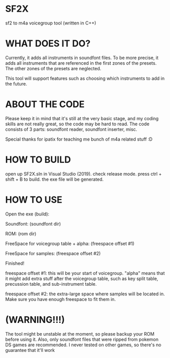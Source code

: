 # SF2X
sf2 to m4a voicegroup tool (written in C++)

# WHAT DOES IT DO?
Currently, it adds all instruments in soundfont files.
To be more precise, it adds all instruments that are referenced in the first zones of the presets. The other zones of the presets are neglected.

This tool will support features such as choosing which instruments to add in the future.


# ABOUT THE CODE
Please keep it in mind that it's still at the very basic stage, and my coding skills are not really great, so the code may be hard to read.
The code consists of 3 parts: soundfont reader, soundfont inserter, misc.

Special thanks for ipatix for teaching me bunch of m4a related stuff :D


# HOW TO BUILD
open up SF2X.sln in Visual Studio (2019). check release mode. press ctrl + shift + B to build. the exe file will be generated.

# HOW TO USE
Open the exe (build):


Soundfont: (soundfont dir)

ROM: (rom dir)

FreeSpace for voicegroup table + alpha: (freespace offset #1)

FreeSpace for samples: (freespace offset #2)

Finished!


freespace offset #1: this will be your start of voicegroup. "alpha" means that it might add extra stuff after the voicegroup table, such as key split table, precussion table, and sub-instrument table.

freespace offset #2: the extra-large space where samples will be located in. Make sure you have enough freespace to fit them in.

# (WARNING!!!)

The tool might be unstable at the moment, so please backup your ROM before using it. Also, only soundfont files that were ripped from pokemon DS games are recommended. I never tested on other games, so there's no guarantee that it'll work
